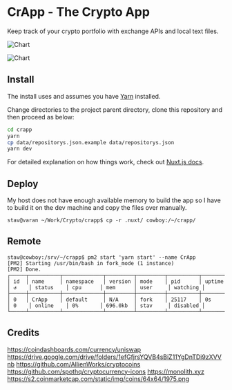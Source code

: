 # CrApp - The Crypto App

Keep track of your crypto portfolio with exchange APIs and local text files.

![Chart](https://raw.githubusercontent.com/stav/stav.github.io/master/images/crapp/chart.png)

![Chart](https://raw.githubusercontent.com/stav/stav.github.io/master/images/crapp/minis.png)

## Install

The install uses and assumes you have [Yarn](https://yarnpkg.com/) installed.

Change directories to the project parent directory, clone this repository and then proceed as below:

```bash
cd crapp
yarn
cp data/repositorys.json.example data/repositorys.json
yarn dev
```

For detailed explanation on how things work, check out [Nuxt.js docs](https://nuxtjs.org).

## Deploy

My host does not have enough available memory to build the app so I have to build
it on the dev machine and copy the files over manually.

	stav@varan ~/Work/Crypto/crapp$ cp -r .nuxt/ cowboy:/~/crapp/

## Remote

	stav@cowboy:/srv/~/crapp$ pm2 start 'yarn start' --name CrApp
	[PM2] Starting /usr/bin/bash in fork_mode (1 instance)
	[PM2] Done.
	┌─────┬──────────┬─────────────┬─────────┬─────────┬──────────┬────────┬──────┬───────────┬──────────┬──────────┬──────────┬──────────┐
	│ id  │ name     │ namespace   │ version │ mode    │ pid      │ uptime │ ↺    │ status    │ cpu      │ mem      │ user     │ watching │
	├─────┼──────────┼─────────────┼─────────┼─────────┼──────────┼────────┼──────┼───────────┼──────────┼──────────┼──────────┼──────────┤
	│ 0   │ CrApp    │ default     │ N/A     │ fork    │ 25117    │ 0s     │ 0    │ online    │ 0%       │ 696.0kb  │ stav     │ disabled │
	└─────┴──────────┴─────────────┴─────────┴─────────┴──────────┴────────┴──────┴───────────┴──────────┴──────────┴──────────┴──────────┘

## Credits

https://coindashboards.com/currency/uniswap
https://drive.google.com/drive/folders/1efGfjrsYQVB4sBiZ11YgDnTDi9zXVVnb
https://github.com/AllienWorks/cryptocoins
https://github.com/spothq/cryptocurrency-icons
https://monolith.xyz
https://s2.coinmarketcap.com/static/img/coins/64x64/1975.png
